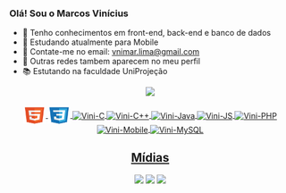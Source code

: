 ### Olá! Sou o Marcos Vinícius

- 🔭 Tenho conhecimentos em front-end, back-end e banco de dados
- 🌱 Estudando atualmente para Mobile
- 💬 Contate-me no email: vnimar.lima@gmail.com
- 💬 Outras redes tambem aparecem no meu perfil
- 📚 Estutando na faculdade UniProjeção

<div align="center">
  <a href="https://github.com/vnimar">
  <img loading="lazy" height="180em" src="https://github-readme-stats.vercel.app/api/top-langs/?username=nada&layout=compact&langs_count=7&theme=tokyonight"/>
  <!--<img loading="lazy" height="180em" src="https://github-readme-stats.vercel.app/api?username=vnimar&show_icons=true&theme=tokyonight&include_all_commits=true&count_private=true"/>
</div>-->

<div style="display: inline_block"><br>
  <img align="center" alt="Vini-HTML" height="30" width="40" src="https://raw.githubusercontent.com/devicons/devicon/master/icons/html5/html5-original.svg">
  <img align="center" alt="Vini-CSS" height="30" width="40" src="https://raw.githubusercontent.com/devicons/devicon/master/icons/css3/css3-original.svg">
  <img align="center" alt="Vini-C" height="30" width="40" src="https://cdn.jsdelivr.net/gh/devicons/devicon@latest/icons/c/c-original.svg">
  <img align="center" alt="Vini-C++" height="30" width="40" src="https://cdn.jsdelivr.net/gh/devicons/devicon@latest/icons/cplusplus/cplusplus-original.svg">
  <img align="center" alt="Vini-Java" height="30" width="40" src="https://cdn.jsdelivr.net/gh/devicons/devicon@latest/icons/java/java-original-wordmark.svg">
  <img align="center" alt="Vini-JS" height="30" width="40" src="https://cdn.jsdelivr.net/gh/devicons/devicon@latest/icons/javascript/javascript-original.svg">
  <img align="center" alt="Vini-PHP" height="30" width="40" src="https://cdn.jsdelivr.net/gh/devicons/devicon@latest/icons/php/php-original.svg">
  <img align="center" alt="Vini-Mobile" height="30" width="40" src="https://cdn.jsdelivr.net/gh/devicons/devicon@latest/icons/androidstudio/androidstudio-original.svg" >
  <img align="center" alt="Vini-MySQL" height="30" width="40" src="https://cdn.jsdelivr.net/gh/devicons/devicon/icons/mysql/mysql-original.svg">
</div>
    
### <h2 align="center">Mídias</h2>
    
<div align="center">
  <a href="https://www.linkedin.com/in/marcos-vin%C3%ADcius-de-souza-lima-4270102b9/" target="_blank"><img src="https://img.shields.io/badge/LinkedIn-0077B5?style=for-the-badge&logo=linkedin&logoColor=white" target="blank"></img></a>
  <a href="https://www.instagram.com/marc0s_souza/" target="_blank"><img src="https://img.shields.io/badge/Instagram-E4405F?style=for-the-badge&logo=instagram&logoColor=white" target="blank"></img></a>
  <a href="mailto:vnimar.lima@gmail.com" target="_blank"><img src="https://img.shields.io/badge/Gmail-D14836?style=for-the-badge&logo=gmail&logoColor=white" target="blank"></img></a>
</div>
